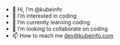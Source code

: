 - 👋 Hi, I’m @kubeinfo
- 👀 I’m interested in coding
- 🌱 I’m currently learning coding
- 💞️ I’m looking to collaborate on coding
- 📫 How to reach me dev@kubeinfo.com

<!---
kubeinfo/kubeinfo is a ✨ special ✨ repository because its `README.md` (this file) appears on your GitHub profile.
You can click the Preview link to take a look at your changes.
--->
